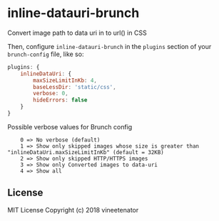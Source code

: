 # inline-datauri-brunch

Convert image path to data uri in to url() in CSS

Then, configure `inline-datauri-brunch` in the `plugins` section of your `brunch-config` file, like so:

```javascript
plugins: {
    inlineDataUri: {
        maxSizeLimitInKb: 4,
        baseLessDir: 'static/css',
        verbose: 0,
        hideErrors: false
    }
}
```

Possible verbose values for Brunch config
```
    0 => No verbose (default)
    1 => Show only skipped images whose size is greater than "inlineDataUri.maxSizeLimitInKb" (default = 32KB)
    2 => Show only skipped HTTP/HTTPS images
    3 => Show only Converted images to data-uri
    4 => Show all
```
## License

MIT License
Copyright (c) 2018 vineetenator
